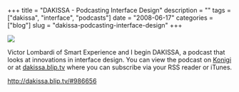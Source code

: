+++
title = "DAKISSA - Podcasting Interface Design"
description = ""
tags = ["dakissa", "interface", "podcasts"]
date = "2008-06-17"
categories = ["blog"]
slug = "dakissa-podcasting-interface-design"
+++



  <div class="notebook-screenshot"><a href="http://dakissa.blip.tv/#986656"><img src="//konigi.com/media/bluga/wt4857f2679cec5.jpg"/></a></div><p>Victor Lombardi of Smart Experience and I begin DAKISSA, a podcast that looks at innovations in interface design. You can view the podcast on <a href="../podcast/index.html">Konigi</a> or at <a href="http://dakissa.blip.tv/">dakissa.blip.tv</a> where you can subscribe via your RSS reader or iTunes.</p>
    
  <a href="http://dakissa.blip.tv/#986656">http://dakissa.blip.tv/#986656</a>
